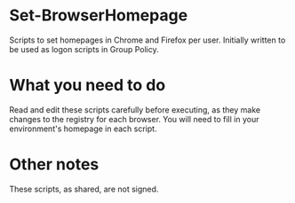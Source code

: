 # Set-BrowserHomepage
Scripts to set homepages in Chrome and Firefox per user. Initially written to be used as logon scripts in Group Policy.

# What you need to do
Read and edit these scripts carefully before executing, as they make changes to the registry for each browser. You will need to fill in your environment's homepage in each script.

# Other notes
These scripts, as shared, are not signed.
